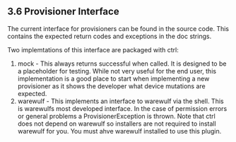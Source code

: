 ## 3.6 Provisioner Interface

The current interface for provisioners can be found in the source code. This contains the expected return codes and exceptions in the doc strings.

Two implemtations of this interface are packaged with ctrl:

1. mock - This always returns successful when called. It is designed to be a placeholder for testing. While not very useful for the end user, this implementation is a good place to start when implementing a new provisioner as it shows the developer what device mutations are expected.
2. warewulf - This implements an interface to warewulf via the shell. This is warewulfs most developed interface. In the case of permission errors or general problems a ProvisionerException is thrown. Note that ctrl does not depend on warewulf so installers are not required to install warewulf for you. You must ahve warewulf installed to use this plugin.